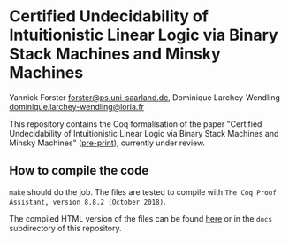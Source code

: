 # Certified Undecidability of Intuitionistic Linear Logic via Binary Stack Machines and Minsky Machines

Yannick Forster <forster@ps.uni-saarland.de>, Dominique Larchey-Wendling <dominique.larchey-wendling@loria.fr>

This repository contains the Coq formalisation of the paper "Certified Undecidability of Intuitionistic Linear Logic via Binary Stack Machines and Minsky Machines" ([pre-print](https://www.ps.uni-saarland.de/~forster/downloads/certified-undecidability-of-ill.pdf)), currently under review.

## How to compile the code

`make` should do the job. The files are tested to compile with `The Coq Proof Assistant, version 8.8.2 (October 2018)`.

The compiled HTML version of the files can be found [here](https://uds-psl.github.io/ill-undecidability/toc.html) or in the `docs` subdirectory of this repository.
